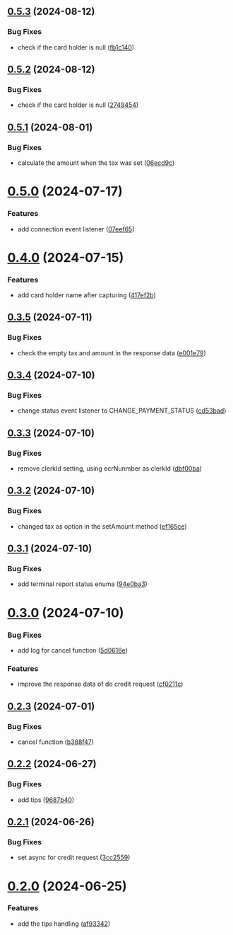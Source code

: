 

## [0.5.3](https://github.com/rotenderco/react-native-poslink/compare/v0.5.2...v0.5.3) (2024-08-12)


### Bug Fixes

* check if the card holder is null ([fb1c140](https://github.com/rotenderco/react-native-poslink/commit/fb1c140510a219b3d5b609b8067b73c79f7dd874))

## [0.5.2](https://github.com/rotenderco/react-native-poslink/compare/v0.5.1...v0.5.2) (2024-08-12)


### Bug Fixes

* check if the card holder is null ([2749454](https://github.com/rotenderco/react-native-poslink/commit/2749454ec114b4e95097076a196e689403edd046))

## [0.5.1](https://github.com/rotenderco/react-native-poslink/compare/v0.5.0...v0.5.1) (2024-08-01)


### Bug Fixes

* calculate the amount when the tax was set ([06ecd9c](https://github.com/rotenderco/react-native-poslink/commit/06ecd9c72b913f272591ab97e72288f59dba66c4))

# [0.5.0](https://github.com/rotenderco/react-native-poslink/compare/v0.4.0...v0.5.0) (2024-07-17)


### Features

* add connection event listener ([07eef65](https://github.com/rotenderco/react-native-poslink/commit/07eef65b015cce20590597164c815391e2bc1d5f))

# [0.4.0](https://github.com/rotenderco/react-native-poslink/compare/v0.3.5...v0.4.0) (2024-07-15)


### Features

* add card holder name after capturing ([417ef2b](https://github.com/rotenderco/react-native-poslink/commit/417ef2b3f7062834e4436ff19f82a255d427b0c5))

## [0.3.5](https://github.com/rotenderco/react-native-poslink/compare/v0.3.4...v0.3.5) (2024-07-11)


### Bug Fixes

* check the empty tax and amount in the response data ([e001e79](https://github.com/rotenderco/react-native-poslink/commit/e001e79eec3f2a2d9a5bd68cd8d79a2cca76659c))

## [0.3.4](https://github.com/rotenderco/react-native-poslink/compare/v0.3.3...v0.3.4) (2024-07-10)


### Bug Fixes

* change status event listener to CHANGE_PAYMENT_STATUS ([cd53bad](https://github.com/rotenderco/react-native-poslink/commit/cd53bad3bc32452c570ab3fd2b4b7b2197e7eee5))

## [0.3.3](https://github.com/rotenderco/react-native-poslink/compare/v0.3.2...v0.3.3) (2024-07-10)


### Bug Fixes

* remove clerkId setting, using ecrNunmber as clerkId ([dbf00ba](https://github.com/rotenderco/react-native-poslink/commit/dbf00ba30ad5a90e909d1db1a408a11c72404309))

## [0.3.2](https://github.com/rotenderco/react-native-poslink/compare/v0.3.1...v0.3.2) (2024-07-10)


### Bug Fixes

* changed tax as option in the setAmount method ([ef165ce](https://github.com/rotenderco/react-native-poslink/commit/ef165ce4e78cb14b6e28b39f40e045dab9f7b072))

## [0.3.1](https://github.com/rotenderco/react-native-poslink/compare/v0.3.0...v0.3.1) (2024-07-10)


### Bug Fixes

* add terminal report status enuma ([94e0ba3](https://github.com/rotenderco/react-native-poslink/commit/94e0ba3aa3e968624e121292d4f95d2cd24c595e))

# [0.3.0](https://github.com/rotenderco/react-native-poslink/compare/v0.2.3...v0.3.0) (2024-07-10)


### Bug Fixes

* add log for cancel function ([5d0616e](https://github.com/rotenderco/react-native-poslink/commit/5d0616e32c05a7dd487996d808f2f71ae848436d))


### Features

* improve the response data of do credit request ([cf0211c](https://github.com/rotenderco/react-native-poslink/commit/cf0211c94ae1401f141f69c71f2ad46d9c95ed09))

## [0.2.3](https://github.com/rotenderco/react-native-poslink/compare/v0.2.2...v0.2.3) (2024-07-01)


### Bug Fixes

* cancel function ([b388f47](https://github.com/rotenderco/react-native-poslink/commit/b388f47791d28fde99d72269e97cacfccdad6ced))

## [0.2.2](https://github.com/rotenderco/react-native-poslink/compare/v0.2.1...v0.2.2) (2024-06-27)


### Bug Fixes

* add tips ([9687b40](https://github.com/rotenderco/react-native-poslink/commit/9687b405b9a2f11a1dc2f784d5cdcf6cb561690b))

## [0.2.1](https://github.com/rotenderco/react-native-poslink/compare/v0.2.0...v0.2.1) (2024-06-26)


### Bug Fixes

* set async for credit request ([3cc2559](https://github.com/rotenderco/react-native-poslink/commit/3cc25592e57f90c379a8a1db5a4eedc87ca35349))

# [0.2.0](https://github.com/rotenderco/react-native-poslink/compare/v0.1.0...v0.2.0) (2024-06-25)


### Features

* add the tips handling ([af93342](https://github.com/rotenderco/react-native-poslink/commit/af933424ef9878a3e87b710468b9b94f58d5a744))
